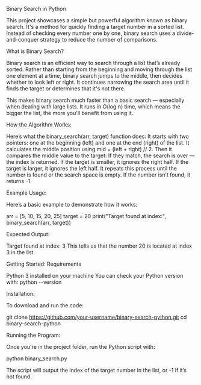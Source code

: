 Binary Search in Python

This project showcases a simple but powerful algorithm known as binary search. It's a method for quickly finding a target number in a sorted list. Instead of checking every number one by one, binary search uses a divide-and-conquer strategy to reduce the number of comparisons.

What is Binary Search?

Binary search is an efficient way to search through a list that’s already sorted. Rather than starting from the beginning and moving through the list one element at a time, binary search jumps to the middle, then decides whether to look left or right. It continues narrowing the search area until it finds the target or determines that it's not there.

This makes binary search much faster than a basic search — especially when dealing with large lists. It runs in O(log n) time, which means the bigger the list, the more you'll benefit from using it.

How the Algorithm Works:

Here’s what the binary_search(arr, target) function does:
It starts with two pointers: one at the beginning (left) and one at the end (right) of the list.
It calculates the middle position using mid = (left + right) // 2.
Then it compares the middle value to the target:
If they match, the search is over — the index is returned.
If the target is smaller, it ignores the right half.
If the target is larger, it ignores the left half.
It repeats this process until the number is found or the search space is empty.
If the number isn’t found, it returns -1.

Example Usage:

Here’s a basic example to demonstrate how it works:

arr = [5, 10, 15, 20, 25]
target = 20
print("Target found at index:", binary_search(arr, target))

Expected Output:

Target found at index: 3
This tells us that the number 20 is located at index 3 in the list.

Getting Started:
Requirements

Python 3 installed on your machine
You can check your Python version with:
python --version

Installation:

To download and run the code:

git clone https://github.com/your-username/binary-search-python.git
cd binary-search-python

Running the Program:

Once you're in the project folder, run the Python script with:

python binary_search.py

The script will output the index of the target number in the list, or -1 if it’s not found.
